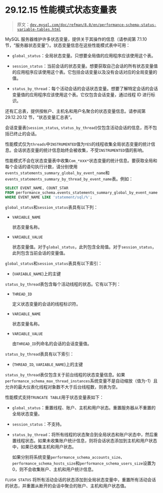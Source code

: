 # 29.12.15 性能模式状态变量表

> 原文：[`dev.mysql.com/doc/refman/8.0/en/performance-schema-status-variable-tables.html`](https://dev.mysql.com/doc/refman/8.0/en/performance-schema-status-variable-tables.html)

MySQL 服务器维护许多状态变量，提供关于其操作的信息（请参阅第 7.1.10 节，“服务器状态变量”）。状态变量信息在这些性能模式表中可用：

+   `global_status`：全局状态变量。只想要全局值的应用程序应该使用这个表。

+   `session_status`：当前会话的状态变量。想要获取自己会话的所有状态变量值的应用程序应该使用这个表。它包括会话变量以及没有会话对应的全局变量的值。

+   `status_by_thread`：每个活动会话的会话状态变量。想要了解特定会话的会话变量值的应用程序应该使用这个表。它仅包含会话变量，通过线程 ID 进行标识。

还有汇总表，提供按帐户、主机名和用户名聚合的状态变量信息。请参阅第 29.12.20.12 节，“状态变量汇总表”。

会话变量表(`session_status`, `status_by_thread`)仅包含活动会话的信息，而不包括已终止的会话。

性能模式仅为`threads`中`INSTRUMENTED`值为`YES`的线程收集全局状态变量的统计信息。会话状态变量的统计信息始终会被收集，不受`INSTRUMENTED`值的影响。

性能模式不会在状态变量表中收集`Com_*`xxx`*`状态变量的统计信息。要获取全局和每个会话的语句执行计数，请分别使用`events_statements_summary_global_by_event_name`和`events_statements_summary_by_thread_by_event_name`表。例如：

```sql
SELECT EVENT_NAME, COUNT_STAR
FROM performance_schema.events_statements_summary_global_by_event_name
WHERE EVENT_NAME LIKE 'statement/sql/%';
```

`global_status`和`session_status`表具有以下列：

+   `VARIABLE_NAME`

    状态变量名称。

+   `VARIABLE_VALUE`

    状态变量值。对于`global_status`，此列包含全局值。对于`session_status`，此列包含当前会话的变量值。

`global_status`和`session_status`表具有以下索引：

+   (`VARIABLE_NAME`)上的主键

`status_by_thread`表包含每个活动线程的状态。它有以下列：

+   `THREAD_ID`

    定义状态变量的会话的线程标识符。

+   `VARIABLE_NAME`

    状态变量名称。

+   `VARIABLE_VALUE`

    由`THREAD_ID`列命名的会话的会话变量值。

`status_by_thread`表具有以下索引：

+   (`THREAD_ID`, `VARIABLE_NAME`)上的主键

`status_by_thread`表仅包含关于前台线程的状态变量信息。如果`performance_schema_max_thread_instances`系统变量不是自动缩放（值为-1）且允许的最大仪表化线程对象数不大于后台线程数，则表为空。

性能模式支持`TRUNCATE TABLE`用于状态变量表如下：

+   `global_status`：重置线程、账户、主机和用户状态。重置服务器从不重置的全局状态变量。

+   `session_status`：不支持。

+   `status_by_thread`：将所有线程的状态聚合到全局状态和账户状态中，然后重置线程状态。如果未收集账户统计信息，则将会话状态添加到主机和用户状态中，如果已收集主机和用户状态。

    如果分别将系统变量`performance_schema_accounts_size`、`performance_schema_hosts_size`和`performance_schema_users_size`设置为 0，则不会收集账户、主机和用户统计信息。

`FLUSH STATUS` 将所有活动会话的状态添加到全局状态变量中，重置所有活动会话的状态，并重置从断开的会话中聚合的账户、主机和用户状态值。
